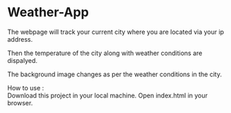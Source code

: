 # Weather-App

The webpage will track your current city where you are located via your ip address.

Then the temperature of the city along with weather conditions are dispalyed.

The background image changes as per the weather conditions in the city.


How to use :  
Download this project in your local machine. Open index.html in your browser.
